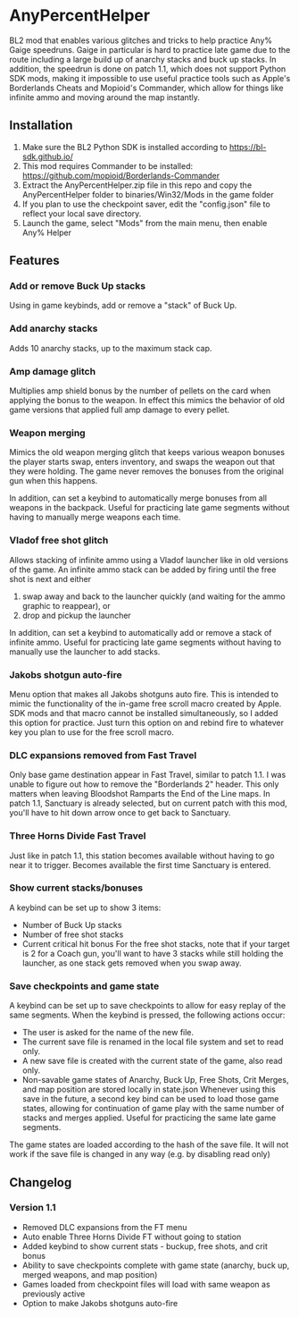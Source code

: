 # AnyPercentHelper

BL2 mod that enables various glitches and tricks to help practice Any% Gaige speedruns. Gaige in particular is hard to 
practice late game due to the route including a large build up of anarchy stacks and buck up stacks. In addition, the
speedrun is done on patch 1.1, which does not support Python SDK mods, making it impossible to use useful practice tools 
such as Apple's Borderlands Cheats and Mopioid's Commander, which allow for things like infinite ammo and moving around 
the map instantly.

## Installation
1. Make sure the BL2 Python SDK is installed according to https://bl-sdk.github.io/
2. This mod requires Commander to be installed: https://github.com/mopioid/Borderlands-Commander
3. Extract the AnyPercentHelper.zip file in this repo and copy the AnyPercentHelper folder to binaries/Win32/Mods in
    the game folder
4. If you plan to use the checkpoint saver, edit the "config.json" file to reflect your local save directory.
5. Launch the game, select "Mods" from the main menu, then enable Any% Helper

## Features

### Add or remove Buck Up stacks
Using in game keybinds, add or remove a "stack" of Buck Up.

### Add anarchy stacks
Adds 10 anarchy stacks, up to the maximum stack cap.

### Amp damage glitch
Multiplies amp shield bonus by the number of pellets on the card when applying the bonus to the weapon. 
In effect this mimics the behavior of old game versions that applied full amp damage to every pellet. 

### Weapon merging
Mimics the old weapon merging glitch that keeps various weapon bonuses the player starts swap, enters inventory, and
swaps the weapon out that they were holding. The game never removes the bonuses from the original gun when this happens.

In addition, can set a keybind to automatically merge bonuses from all weapons in the backpack. Useful for practicing
late game segments without having to manually merge weapons each time.

### Vladof free shot glitch
Allows stacking of infinite ammo using a Vladof launcher like in old versions of the game. An infinite ammo stack can be
added by firing until the free shot is next and either
1) swap away and back to the launcher quickly (and waiting for the ammo graphic to reappear), or
2) drop and pickup the launcher

In addition, can set a keybind to automatically add or remove a stack of infinite ammo. Useful for practicing
late game segments without having to manually use the launcher to add stacks.

### Jakobs shotgun auto-fire
Menu option that makes all Jakobs shotguns auto fire. This is intended to mimic the functionality of the in-game
free scroll macro created by Apple. SDK mods and that macro cannot be installed simultaneously, so I added this option
for practice. Just turn this option on and rebind fire to whatever key you plan to use for the free scroll macro.

### DLC expansions removed from Fast Travel
Only base game destination appear in Fast Travel, similar to patch 1.1. I was unable to figure out how to remove the 
"Borderlands 2" header. This only matters when leaving Bloodshot Ramparts the End of the Line maps. In patch 1.1, 
Sanctuary is already selected, but on current patch with this mod, you'll have to hit down arrow once to get back to 
Sanctuary.

### Three Horns Divide Fast Travel
Just like in patch 1.1, this station becomes available without having to go near it to trigger. Becomes available the
first time Sanctuary is entered.

### Show current stacks/bonuses
A keybind can be set up to show 3 items:
- Number of Buck Up stacks
- Number of free shot stacks
- Current critical hit bonus
For the free shot stacks, note that if your target is 2 for a Coach gun, you'll want to have 3 stacks while still holding
the launcher, as one stack gets removed when you swap away.

### Save checkpoints and game state
A keybind can be set up to save checkpoints to allow for easy replay of the same segments. When the keybind is pressed, 
the following actions occur:
- The user is asked for the name of the new file.
- The current save file is renamed in the local file system and set to read only.
- A new save file is created with the current state of the game, also read only.
- Non-savable game states of Anarchy, Buck Up, Free Shots, Crit Merges, and map position are stored locally in state.json
Whenever using this save in the future, a second key bind can be used to load those game states, allowing for continuation
of game play with the same number of stacks and merges applied. Useful for practicing the same late game segments.

The game states are loaded according to the hash of the save file. It will not work if the save file is changed in any 
way (e.g. by disabling read only)

## Changelog

### Version 1.1
- Removed DLC expansions from the FT menu
- Auto enable Three Horns Divide FT without going to station
- Added keybind to show current stats - buckup, free shots, and crit bonus
- Ability to save checkpoints complete with game state (anarchy, buck up, merged weapons, and map position)
- Games loaded from checkpoint files will load with same weapon as previously active
- Option to make Jakobs shotguns auto-fire

